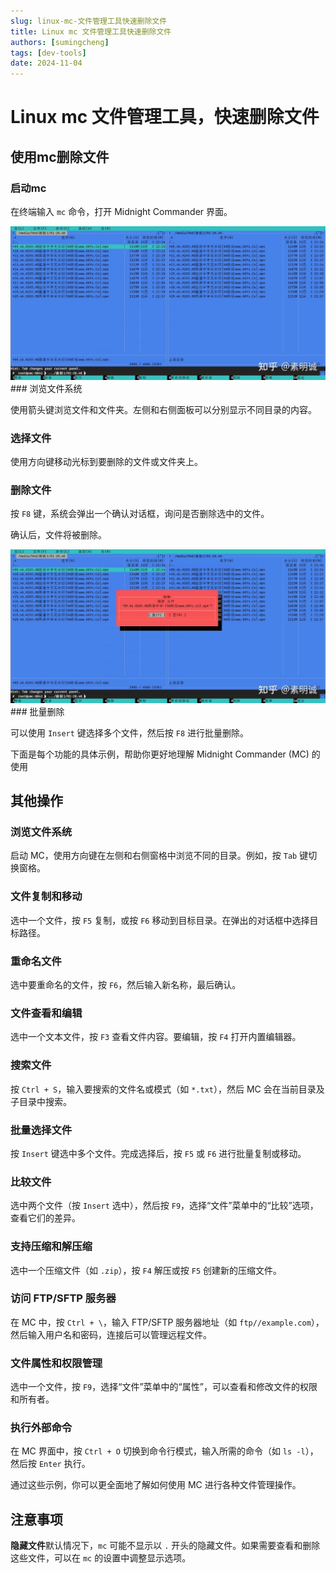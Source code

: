 ```yaml
---
slug: linux-mc-文件管理工具快速删除文件
title: Linux mc 文件管理工具快速删除文件
authors: [sumingcheng]
tags: [dev-tools]
date: 2024-11-04
---
```


# Linux mc 文件管理工具，快速删除文件



 

## 使用mc删除文件  
### 启动mc  

在终端输入 `mc` 命令，打开 Midnight Commander 界面。

![dcd0a1bcdd20daaa2cad92851e6435d8](../image/dcd0a1bcdd20daaa2cad92851e6435d8.jpg)### 浏览文件系统  

使用箭头键浏览文件和文件夹。左侧和右侧面板可以分别显示不同目录的内容。

### 选择文件  

使用方向键移动光标到要删除的文件或文件夹上。

### 删除文件  

按 `F8` 键，系统会弹出一个确认对话框，询问是否删除选中的文件。

确认后，文件将被删除。

![44f8916b6a72e8bb193d17dba7205fd1](../image/44f8916b6a72e8bb193d17dba7205fd1.jpg)### 批量删除  

可以使用 `Insert` 键选择多个文件，然后按 `F8` 进行批量删除。

下面是每个功能的具体示例，帮助你更好地理解 Midnight Commander (MC) 的使用

## 其他操作  
### 浏览文件系统  

启动 MC，使用方向键在左侧和右侧窗格中浏览不同的目录。例如，按 `Tab` 键切换窗格。

### 文件复制和移动  

选中一个文件，按 `F5` 复制，或按 `F6` 移动到目标目录。在弹出的对话框中选择目标路径。

### 重命名文件  

选中要重命名的文件，按 `F6`，然后输入新名称，最后确认。

### 文件查看和编辑  

选中一个文本文件，按 `F3` 查看文件内容。要编辑，按 `F4` 打开内置编辑器。

### 搜索文件  

按 `Ctrl + S`，输入要搜索的文件名或模式（如 `*.txt`），然后 MC 会在当前目录及子目录中搜索。

### 批量选择文件  

按 `Insert` 键选中多个文件。完成选择后，按 `F5` 或 `F6` 进行批量复制或移动。

### 比较文件  

选中两个文件（按 `Insert` 选中），然后按 `F9`，选择“文件”菜单中的“比较”选项，查看它们的差异。

### 支持压缩和解压缩  

选中一个压缩文件（如 `.zip`），按 `F4` 解压或按 `F5` 创建新的压缩文件。

### 访问 FTP/SFTP 服务器  

在 MC 中，按 `Ctrl + \`，输入 FTP/SFTP 服务器地址（如 `ftp//example.com`），然后输入用户名和密码，连接后可以管理远程文件。

### 文件属性和权限管理  

选中一个文件，按 `F9`，选择“文件”菜单中的“属性”，可以查看和修改文件的权限和所有者。

### 执行外部命令  

在 MC 界面中，按 `Ctrl + O` 切换到命令行模式，输入所需的命令（如 `ls -l`），然后按 `Enter` 执行。

通过这些示例，你可以更全面地了解如何使用 MC 进行各种文件管理操作。

## 注意事项  

**隐藏文件**默认情况下，`mc` 可能不显示以 `.` 开头的隐藏文件。如果需要查看和删除这些文件，可以在 `mc` 的设置中调整显示选项。